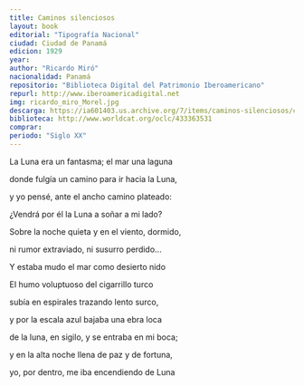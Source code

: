 ```yaml
---
title: Caminos silenciosos
layout: book
editorial: "Tipografía Nacional"
ciudad: Ciudad de Panamá
edicion: 1929 
year: 
author: "Ricardo Miró"
nacionalidad: Panamá
repositorio: "Biblioteca Digital del Patrimonio Iberoamericano"
repurl: http://www.iberoamericadigital.net
img: ricardo_miro_Morel.jpg
descarga: https://ia601403.us.archive.org/7/items/caminos-silenciosos/caminos%20silenciosos.pdf 
biblioteca: http://www.worldcat.org/oclc/433363531
comprar: 
periodo: "Siglo XX"
---
```

 
La Luna era un fantasma; el mar una laguna
 
donde fulgía un camino para ir hacia la Luna,
 
y yo pensé, ante el ancho camino plateado:
 
¿Vendrá por él la Luna a soñar a mi lado?
 
 
Sobre la noche quieta y en el viento, dormido,
 
ni rumor extraviado, ni susurro perdido...
 
Y estaba mudo el mar como desierto nido
 
 
EI humo voluptuoso del cigarrillo turco
 
subía en espirales trazando lento surco,
 
y por la escala azul bajaba una ebra loca
 
de la luna, en sigilo, y se entraba en mi boca;
 
y en la alta noche llena de paz y de fortuna,
 
yo, por dentro, me iba encendiendo de Luna
